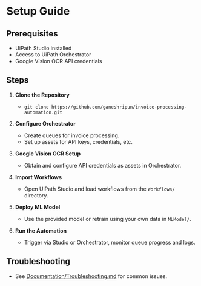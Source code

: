 # Setup Guide

## Prerequisites
- UiPath Studio installed
- Access to UiPath Orchestrator
- Google Vision OCR API credentials

## Steps

1. **Clone the Repository**
    - `git clone https://github.com/ganeshripun/invoice-processing-automation.git`

2. **Configure Orchestrator**
    - Create queues for invoice processing.
    - Set up assets for API keys, credentials, etc.

3. **Google Vision OCR Setup**
    - Obtain and configure API credentials as assets in Orchestrator.

4. **Import Workflows**
    - Open UiPath Studio and load workflows from the `Workflows/` directory.

5. **Deploy ML Model**
    - Use the provided model or retrain using your own data in `MLModel/`.

6. **Run the Automation**
    - Trigger via Studio or Orchestrator, monitor queue progress and logs.

## Troubleshooting

- See [Documentation/Troubleshooting.md](Troubleshooting.md) for common issues.
